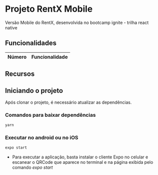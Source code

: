 # Projeto RentX Mobile

Versão Mobile do RentX, desenvolvida no bootcamp ignite - trilha react native

## Funcionalidades

| Número | Funcionalidade |
| - | - |

## Recursos

## Iniciando o projeto

Após clonar o projeto, é necessário atualizar as dependências.

### Comandos para baixar dependências

```bash
yarn
```

### Executar no android ou no iOS

```bash
expo start
```

* Para executar a aplicação, basta instalar o cliente Expo no celular e escanear o QRCode que aparece no terminal e na página exibida pelo comando *expo start*
